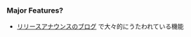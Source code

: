 ### Major Features?

* [リリースアナウンスのブログ](http://weblog.rubyonrails.org/2018/1/30/Rails-5-2-RC1-Active-Storage-Redis-Cache-Store-HTTP2-Early-Hints-Credentials/) で大々的にうたわれている機能
